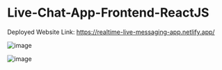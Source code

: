 # Live-Chat-App-Frontend-ReactJS

Deployed Website Link: https://realtime-live-messaging-app.netlify.app/

![image](https://user-images.githubusercontent.com/57715393/228513090-e9534696-229f-4dbb-aecf-63f8465d35c3.png)


![image](https://user-images.githubusercontent.com/57715393/228512949-5423e4c7-7877-41e4-9a33-27479c126f1c.png)

